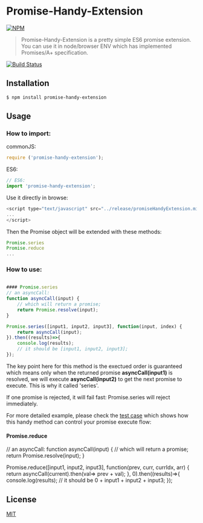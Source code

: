 # Promise-Handy-Extension

[![NPM](https://nodei.co/npm/promise-handy-extension.png)](https://nodei.co/npm/promise-handy-extension/)
> Promise-Handy-Extension is a pretty simple ES6 promise extension. You can use it in node/browser ENV which has implemented Promises/A+ specification.

[![Build Status](https://travis-ci.org/chenzhihao/Promise-Handy-Extensions.svg)](https://travis-ci.org/chenzhihao/Promise-Handy-Extensions)

## Installation
```bash
$ npm install promise-handy-extension
```

## Usage

### How to import:

commonJS:

```js
require ('promise-handy-extension');
```

ES6:

```js
// ES6:
import 'promise-handy-extension';
```

Use it directly in browse:

```js
<script type="text/javascript" src="../release/promiseHandyExtension.min.js"></script>
...
</script>
```

Then the Promise object will be extended with these methods:

```js
Promise.series
Promise.reduce
...
```

### How to use:
```js

#### Promise.series
// an asyncCall:
function asyncCall(input) {
	// which will return a promise;
	return Promise.resolve(input);
}

Promise.series([input1, input2, input3], function(input, index) {
	return asyncCall(input);
}).then((results)=>{
	console.log(results);
	// it should be [input1, input2, input3];
});
```
The key point here for this method is the exectued order is guaranteed which means only when the returned promise **asyncCall(input1)** is resolved, we will execute **asyncCall(input2)** to get the next promise to execute. This is why it called 'series'.

If one promise is rejected, it will fail fast: Promise.series will reject immediately.

For more detailed example, please check the [test case](https://github.com/chenzhihao/Promise-Handy-Extensions/blob/master/test/series.js) which shows how this handy method can control your promise execute flow:


#### Promise.reduce
// an asyncCall:
function asyncCall(input) {
	// which will return a promise;
	return Promise.resolve(input);
}

Promise.reduce([input1, input2, input3], function(prev, curr, currIdx, arr) {
	return asyncCall(current).then(val=> prev + val);
}, 0).then((results)=>{
	console.log(results);
	// it should be 0 + input1 + input2 + input3;
});

## License
[MIT](https://tldrlegal.com/license/mit-license)